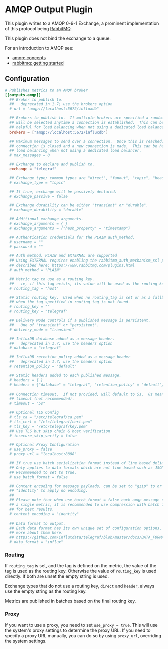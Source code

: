 # AMQP Output Plugin

This plugin writes to a AMQP 0-9-1 Exchange, a prominent implementation of this
protocol being [RabbitMQ](https://www.rabbitmq.com/).

This plugin does not bind the exchange to a queue.

For an introduction to AMQP see:

- [amqp: concepts](https://www.rabbitmq.com/tutorials/amqp-concepts.html)
- [rabbitmq: getting started](https://www.rabbitmq.com/getstarted.html)

## Configuration

```toml @sample.conf
# Publishes metrics to an AMQP broker
[[outputs.amqp]]
  ## Broker to publish to.
  ##   deprecated in 1.7; use the brokers option
  # url = "amqp://localhost:5672/influxdb"

  ## Brokers to publish to.  If multiple brokers are specified a random broker
  ## will be selected anytime a connection is established.  This can be
  ## helpful for load balancing when not using a dedicated load balancer.
  brokers = ["amqp://localhost:5672/influxdb"]

  ## Maximum messages to send over a connection.  Once this is reached, the
  ## connection is closed and a new connection is made.  This can be helpful for
  ## load balancing when not using a dedicated load balancer.
  # max_messages = 0

  ## Exchange to declare and publish to.
  exchange = "telegraf"

  ## Exchange type; common types are "direct", "fanout", "topic", "header", "x-consistent-hash".
  # exchange_type = "topic"

  ## If true, exchange will be passively declared.
  # exchange_passive = false

  ## Exchange durability can be either "transient" or "durable".
  # exchange_durability = "durable"

  ## Additional exchange arguments.
  # exchange_arguments = { }
  # exchange_arguments = {"hash_property" = "timestamp"}

  ## Authentication credentials for the PLAIN auth_method.
  # username = ""
  # password = ""

  ## Auth method. PLAIN and EXTERNAL are supported
  ## Using EXTERNAL requires enabling the rabbitmq_auth_mechanism_ssl plugin as
  ## described here: https://www.rabbitmq.com/plugins.html
  # auth_method = "PLAIN"

  ## Metric tag to use as a routing key.
  ##   ie, if this tag exists, its value will be used as the routing key
  # routing_tag = "host"

  ## Static routing key.  Used when no routing_tag is set or as a fallback
  ## when the tag specified in routing tag is not found.
  # routing_key = ""
  # routing_key = "telegraf"

  ## Delivery Mode controls if a published message is persistent.
  ##   One of "transient" or "persistent".
  # delivery_mode = "transient"

  ## InfluxDB database added as a message header.
  ##   deprecated in 1.7; use the headers option
  # database = "telegraf"

  ## InfluxDB retention policy added as a message header
  ##   deprecated in 1.7; use the headers option
  # retention_policy = "default"

  ## Static headers added to each published message.
  # headers = { }
  # headers = {"database" = "telegraf", "retention_policy" = "default"}

  ## Connection timeout.  If not provided, will default to 5s.  0s means no
  ## timeout (not recommended).
  # timeout = "5s"

  ## Optional TLS Config
  # tls_ca = "/etc/telegraf/ca.pem"
  # tls_cert = "/etc/telegraf/cert.pem"
  # tls_key = "/etc/telegraf/key.pem"
  ## Use TLS but skip chain & host verification
  # insecure_skip_verify = false

  ## Optional Proxy Configuration
  # use_proxy = false
  # proxy_url = "localhost:8888"

  ## If true use batch serialization format instead of line based delimiting.
  ## Only applies to data formats which are not line based such as JSON.
  ## Recommended to set to true.
  # use_batch_format = false

  ## Content encoding for message payloads, can be set to "gzip" to or
  ## "identity" to apply no encoding.
  ##
  ## Please note that when use_batch_format = false each amqp message contains only
  ## a single metric, it is recommended to use compression with batch format
  ## for best results.
  # content_encoding = "identity"

  ## Data format to output.
  ## Each data format has its own unique set of configuration options, read
  ## more about them here:
  ## https://github.com/influxdata/telegraf/blob/master/docs/DATA_FORMATS_OUTPUT.md
  # data_format = "influx"
```

### Routing

If `routing_tag` is set, and the tag is defined on the metric, the value of the
tag is used as the routing key.  Otherwise the value of `routing_key` is used
directly.  If both are unset the empty string is used.

Exchange types that do not use a routing key, `direct` and `header`, always use
the empty string as the routing key.

Metrics are published in batches based on the final routing key.

### Proxy

If you want to use a proxy, you need to set `use_proxy = true`. This will
use the system's proxy settings to determine the proxy URL. If you need to
specify a proxy URL manually, you can do so by using `proxy_url`, overriding
the system settings.
